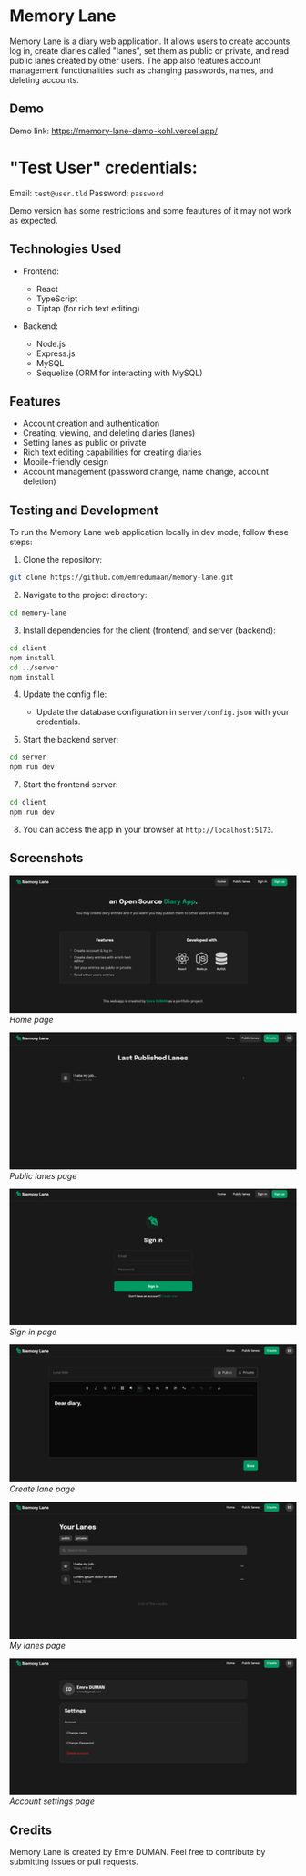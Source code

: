 # Memory Lane

Memory Lane is a diary web application. It allows users to create accounts, log in, create diaries called "lanes", set them as public or private, and read public lanes created by other users. The app also features account management functionalities such as changing passwords, names, and deleting accounts. 

## Demo
Demo link: https://memory-lane-demo-kohl.vercel.app/

# "Test User" credentials:
Email: `test@user.tld`
Password: `password`

Demo version has some restrictions and some feautures of it may not work as expected.

## Technologies Used

- Frontend:
  - React
  - TypeScript
  - Tiptap (for rich text editing)
  
- Backend:
  - Node.js
  - Express.js
  - MySQL
  - Sequelize (ORM for interacting with MySQL)
  
## Features

- Account creation and authentication
- Creating, viewing, and deleting diaries (lanes)
- Setting lanes as public or private
- Rich text editing capabilities for creating diaries
- Mobile-friendly design
- Account management (password change, name change, account deletion)

## Testing and Development

To run the Memory Lane web application locally in dev mode, follow these steps:

1. Clone the repository:

```bash
git clone https://github.com/emredumaan/memory-lane.git
```

2. Navigate to the project directory:

```bash
cd memory-lane
```

3. Install dependencies for the client (frontend) and server (backend):

```bash
cd client
npm install
cd ../server
npm install
```

4. Update the config file:
   - Update the database configuration in `server/config.json` with your credentials.

6. Start the backend server:

```bash
cd server
npm run dev
```

7. Start the frontend server:

```bash
cd client
npm run dev
```

8. You can access the app in your browser at `http://localhost:5173`.

## Screenshots

![Screenshot 1](screenshots/sc1.png)
*Home page*

![Screenshot 2](screenshots/sc2.png)
*Public lanes page*

![Screenshot 3](screenshots/sc3.png)
*Sign in page*

![Screenshot 4](screenshots/sc4.png)
*Create lane page*

![Screenshot 5](screenshots/sc5.png)
*My lanes page*

![Screenshot 6](screenshots/sc6.png)
*Account settings page*

## Credits

Memory Lane is created by Emre DUMAN. Feel free to contribute by submitting issues or pull requests.
